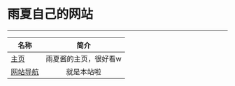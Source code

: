# 雨夏自己的网站
---
| 名称 | 简介 |
| ------------- | :-----------: |
| [主页](https://rainsummer.top)        |      雨夏酱的主页，很好看w      |
| [网站导航](https://web.rainsummer.top)      | 就是本站啦 |
